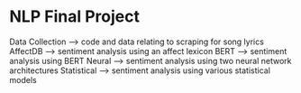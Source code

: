 # NLP Final Project
Data Collection --> code and data relating to scraping for song lyrics
AffectDB --> sentiment analysis using an affect lexicon
BERT --> sentiment analysis using BERT
Neural --> sentiment analysis using two neural network architectures
Statistical --> sentiment analysis using various statistical models
